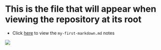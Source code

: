 # This is the file that will appear when viewing the repository at its root
* Click [here](./my-first-markdown.md) to view the `my-first-markdown.md` notes

![](https://crayongirllinz.files.wordpress.com/2015/01/rubber-ducky.jpg?w=1400)